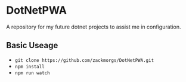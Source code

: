 # DotNetPWA
A repository for my future dotnet projects to assist me in configuration.

## Basic Useage
- `git clone https://github.com/zackmorgs/DotNetPWA.git`
- `npm install`
- `npm run watch`

